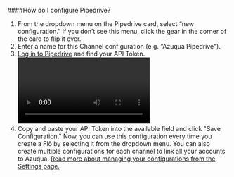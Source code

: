 <head>
<title>Configuring Pipedrive</title>
<meta name="tags" content="Done">
</head>

####How do I configure Pipedrive?

1. From the dropdown menu on the Pipedrive card, select “new configuration.”  If you don’t see this menu, click the gear in the corner of the card to flip it over.
2. Enter a name for this Channel configuration (e.g. “Azuqua Pipedrive").
3. [Log in to Pipedrive](https://app.pipedrive.com/auth/login) and find your API Token. 
<video></video>
4. Copy and paste your API Token into the available field and click "Save Configuration."
Now, you can use this configuration every time you create a Flõ by selecting it from the dropdown menu. You can also create multiple configurations for each channel to link all your accounts to Azuqua. [Read more about managing your configurations from the Settings page.]()